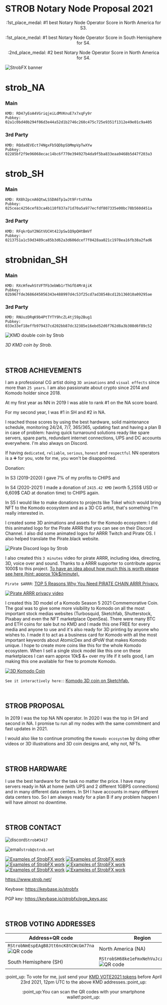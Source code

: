 # STROB Notary Node Proposal 2021

<p align="center">
:1st_place_medal: #1 best Notary Node Operator Score in North America for S3.
 </p>
<p align="center">
:1st_place_medal: #1 best Notary Node Operator Score in South Hemisphere for S4.
</p>
<p align="center">
:2nd_place_medal: #2 best Notary Node Operator Score in North America for S4.
</p>

![StrobFX banner](https://www.strob.net/kmdNN2019/cropped-strobFXheader2000_0011.jpg)

# strob_NA
### Main
```
KMD: RD47yEoA4VGriqjeiLdMVKnuE7x7xqFy9r
Pubkey: 02a1c0bd40b294f06d3e44a52d1b2746c260c475c725e9351f1312e49e01c9a405
```
### 3rd Party
```
KMD: RQdadEVEct74NgxFb5QDbpSbMmpVpTwXYw
Pubkey: 02285bf2f9e96068ecac14bc6f770e394927b4da9f5ba833eaa9468b5d47f203a3
```


# strob_SH
### Main
```
KMD: RX8h2pcnA6QtwLSSDA6Tp1wJt9FrtxXYAa
Pubkey: 025ceac4256cef83ca4b110f837a71d70a5a977ecfdf807335e00bc78b560d451a
```
### 3rd Party
```
KMD: RFqkrQaY2NGtVUCHt42JpSw1Q9pQHtBmVf
Pubkey: 0213751a1c59d3489ca85b3d62a3d606dcef7f0428aa021c1978ea16fb38a2fad6
```



# strobnidan_SH
### Main
```
KMD: RXcHfewhStVFTFb3ebWb1rThGfE4MrAjiK
Pubkey: 02b967fde3686d45056343e488997d4c53f25cd7ad38548cd12b136010a09295ae
```
### 3rd Party
```
KMD: RNUuzDRqK9b4PtTYTY9hcZL4tj59p2Bug1
Pubkey: 033e33ef18effb979437cd202bb87dc32385e16ebd52d6f762d8a3b308d6f89c52
```

![KMD double coin by Strob](https://www.strob.net/kmdNN2021/kmdDoubleCoin.jpg)

*3D KMD coin by Strob.*

<br>

## STROB ACHIEVEMENTS

I am a professional CG artist doing `3D animations` and `visual effects` since more than `25 years`. I am also passionate about crypto since 2014 and Komodo holder since 2018.

At my first year as NN in 2019 I was able to rank #1 on the NA score board.

For my second year, I was #1 in SH and #2 in NA.

I reached those scores by using the best hardware, solid maintenance schedule, monitoring 24/24, 7/7, 365/365, updating fast and having a plan B in case of problem: having quick turnaround solutions ready like spare servers, spare parts, redundant internet connections, UPS and DC accounts everywhere. I'm also always on Discord.

If having `dedicated`, `reliable`, `serious`, `honest` and `respectful` NN operators is a :heavy_plus_sign: for you, vote for me, you won't be disappointed.

Donation:

In S3 (2019-2020) I gave 7% of my profits to CHIPS and 

In S4 (2020-2021) I made a donation of `2415.42 KMD` (worth 5,255$ USD or 6,609$ CAD at donation time) to CHIPS again.

In S5 I would like to make donations to projects like Tokel which would bring NFT to the Komodo ecosystem and as a 3D CG artist, that's something I'm really interested in.

I created some 3D animations and assets for the Komodo ecosystem:
I did this animated logo for the Pirate ARRR that you can see on their Discord Channel. I also did some animated logos for ARRR Twitch and Pirate OS. I also helped translate the Pirate.black website.

![Pirate Discord logo by Strob](https://www.strob.net/kmdNN2020/PIRATE_discordLogo_v002_1.gif "Pirate gif by Strob")


I also created this `3 minutes` video for pirate ARRR, including idea, directing, 3D, voice over and sound. Thanks to a ARRR supporter to contribute approx 1000$ to this project. 
<a href="https://getwrightonit.com/how-much-does-3d-animation-cost/2/">To have an idea about how much this is worth please see here (hint: approx 10k$/minute).</a>

`Pirate $ARRR`: <a href="https://www.youtube.com/watch?v=jWLLgYkouqE">TOP 5 Reasons Why You Need PIRATE CHAIN ARRR Privacy.</a>

[![Pirate ARRR privacy video](https://www.strob.net/kmdNN2019/ARRRprivacy600.jpg)](https://www.youtube.com/watch?v=jWLLgYkouqE)

I created this 3D model of a Komodo Season 5 2021 Commemorative Coin. The goal was to give some more visibility to Komodo on all the most important stock medias websites (Turbosquid, Sketchfab, Shutterstock, Pixabay and even the NFT marketplace OpenSea). There were many BTC and ETH coins for sale but no KMD and I made this one FREE for every media and anyone to use and it's also ready for 3D printing by anyone who wishes to. I made it to act as a business card for Komodo with all the most important keywords about AtomicDex and dPoW that makes Komodo unique. I hope to create more coins like this for the whole Komodo ecosystem. When I sell a single stock model like this one on these marketplaces I can earn approx 10k$ &+ over my life if it sells good, I am making this one available for free to promote Komodo.

[![3D Komodo Coin](https://www.strob.net/kmdNN2021/KomodoCoin_A.jpg)](https://sketchfab.com/3d-models/komodo-season-5-2021-commemorative-coin-cbca7f642bbd4ad4a3a7289df7c69c77)
 
`See it interactively here:`: <a href="https://sketchfab.com/3d-models/komodo-season-5-2021-commemorative-coin-cbca7f642bbd4ad4a3a7289df7c69c77">Komodo 3D coin on Sketchfab.</a>

<br>

## STROB PROPOSAL
In 2019 I was the top NA NN operator. In 2020 I was the top in SH and second in NA. I promise tu run all my nodes with the same commitment and fast updates in 2021.

I would also like to continue promoting the `Komodo ecosystem` by doing other videos or 3D illustrations and 3D coin designs and, why not, NFTs.

<br>

## STROB HARDWARE
I use the best hardware for the task no matter the price. I have many servers ready in NA at home (with UPS and 2 different 1GBPS connections) and in many different data centers. In SH I have accounts in many different data centers too. So I am always ready for a plan B if any problem happen I will have almost no downtime.

 
 
<br>

## STROB CONTACT
![discord](https://www.strob.net/kmdNN2019/discord.png)`Strob#3417`

![email](https://www.strob.net/kmdNN2019/email.png)`strob@strob.net`

[![Examples of StrobFX work](https://www.strob.net/kmdNN2019/artstation.png)](https://www.artstation.com/strob)
[![Examples of StrobFX work](https://www.strob.net/kmdNN2019/imdb.png)](https://www.imdb.com/name/nm1637450/)
[![Examples of StrobFX work](https://www.strob.net/kmdNN2019/linkedin.png)](http://www.linkedin.com/in/strob)
[![Examples of StrobFX work](https://www.strob.net/kmdNN2019/twitter.png)](http://twitter.com/strobFX)
[![Examples of StrobFX work](https://www.strob.net/kmdNN2019/vimeo.png)](http://vimeo.com/user1353159)
[![Examples of StrobFX work](https://www.strob.net/kmdNN2019/youtube.png)](http://www.youtube.com/user/STROBdotNET)

https://www.strob.net/

Keybase: https://keybase.io/strobfx

PGP key: https://keybase.io/strobfx/pgp_keys.asc

<br>

## STROB VOTING ADDRESSES

| Address+QR code  | Region |
| ------------- | ------------- |
| ```RStrobNmEspEAgB8Jtt6ncK8tCWcGm77na```![QR code](https://www.strob.net/kmdNN2021/StrobNA_QR.png)  | North America (NA)  |
| South Hemisphere (SH)  | ```RStrobSH68ke1eFmxNehVuJczTEpFX3C4f```![QR code](https://www.strob.net/kmdNN2021/StrobSH_QR.png)  |

<p align="center">
:point_up: To vote for me, just send your <a href="https://github.com/KomodoPlatform/dPoW/blob/s5/doc/bible.md#the-notary-node-election-process">KMD VOTE2021 tokens</a> before April 23rd 2021, 12pm UTC to the above KMD addresses.:point_up:
</p>

<p align="center">
:point_up:You can scan the QR codes with your smartphone wallet!:point_up:
</p>

<br>
